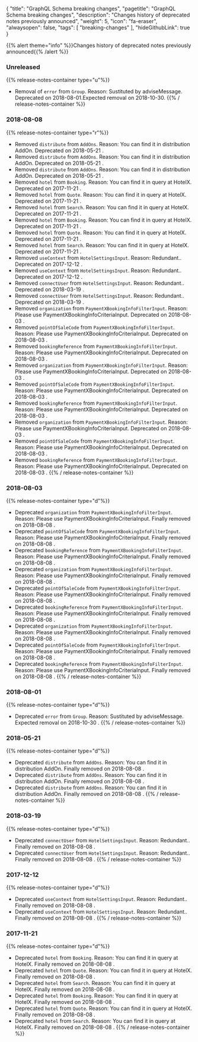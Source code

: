{
	"title": "GraphQL Schema breaking changes",
	"pagetitle": "GraphQL Schema breaking changes",
	"description": "Changes history of deprecated notes previously announced",
	"weight": 5,
	"icon": "fa-eraser",
	"alwaysopen": false,
	"tags": [
		"breaking-changes"
	],
	"hideGithubLink": true
}

{{% alert theme="info" %}}Changes history of deprecated notes previously announced{{% /alert %}}

### Unreleased
{{% release-notes-container type="u"%}}
- Removal of `error` from `Group`. Reason: Sustituted by adviseMessage.  Deprecated on 2018-08-01.Expected removal on 2018-10-30.
{{% / release-notes-container %}}
### 2018-08-08
{{% release-notes-container type="r"%}}
- Removed `distribute` from `AddOns`. Reason: You can find it in distribution AddOn. Deprecated on 2018-05-21 .
- Removed `distribute` from `AddOns`. Reason: You can find it in distribution AddOn. Deprecated on 2018-05-21 .
- Removed `distribute` from `AddOns`. Reason: You can find it in distribution AddOn. Deprecated on 2018-05-21 .
- Removed `hotel` from `Booking`. Reason: You can find it in query at HotelX. Deprecated on 2017-11-21 .
- Removed `hotel` from `Quote`. Reason: You can find it in query at HotelX. Deprecated on 2017-11-21 .
- Removed `hotel` from `Search`. Reason: You can find it in query at HotelX. Deprecated on 2017-11-21 .
- Removed `hotel` from `Booking`. Reason: You can find it in query at HotelX. Deprecated on 2017-11-21 .
- Removed `hotel` from `Quote`. Reason: You can find it in query at HotelX. Deprecated on 2017-11-21 .
- Removed `hotel` from `Search`. Reason: You can find it in query at HotelX. Deprecated on 2017-11-21 .
- Removed `useContext` from `HotelSettingsInput`. Reason: Redundant.. Deprecated on 2017-12-12 .
- Removed `useContext` from `HotelSettingsInput`. Reason: Redundant.. Deprecated on 2017-12-12 .
- Removed `connectUser` from `HotelSettingsInput`. Reason: Redundant.. Deprecated on 2018-03-19 .
- Removed `connectUser` from `HotelSettingsInput`. Reason: Redundant.. Deprecated on 2018-03-19 .
- Removed `organization` from `PaymentXBookingInfoFilterInput`. Reason: Please use PaymentXBookingInfoCriteriaInput. Deprecated on 2018-08-03 .
- Removed `pointOfSaleCode` from `PaymentXBookingInfoFilterInput`. Reason: Please use PaymentXBookingInfoCriteriaInput. Deprecated on 2018-08-03 .
- Removed `bookingReference` from `PaymentXBookingInfoFilterInput`. Reason: Please use PaymentXBookingInfoCriteriaInput. Deprecated on 2018-08-03 .
- Removed `organization` from `PaymentXBookingInfoFilterInput`. Reason: Please use PaymentXBookingInfoCriteriaInput. Deprecated on 2018-08-03 .
- Removed `pointOfSaleCode` from `PaymentXBookingInfoFilterInput`. Reason: Please use PaymentXBookingInfoCriteriaInput. Deprecated on 2018-08-03 .
- Removed `bookingReference` from `PaymentXBookingInfoFilterInput`. Reason: Please use PaymentXBookingInfoCriteriaInput. Deprecated on 2018-08-03 .
- Removed `organization` from `PaymentXBookingInfoFilterInput`. Reason: Please use PaymentXBookingInfoCriteriaInput. Deprecated on 2018-08-03 .
- Removed `pointOfSaleCode` from `PaymentXBookingInfoFilterInput`. Reason: Please use PaymentXBookingInfoCriteriaInput. Deprecated on 2018-08-03 .
- Removed `bookingReference` from `PaymentXBookingInfoFilterInput`. Reason: Please use PaymentXBookingInfoCriteriaInput. Deprecated on 2018-08-03 .
{{% / release-notes-container %}}
### 2018-08-03
{{% release-notes-container type="d"%}}
- Deprecated `organization` from `PaymentXBookingInfoFilterInput`. Reason: Please use PaymentXBookingInfoCriteriaInput. Finally removed on 2018-08-08 .
- Deprecated `pointOfSaleCode` from `PaymentXBookingInfoFilterInput`. Reason: Please use PaymentXBookingInfoCriteriaInput. Finally removed on 2018-08-08 .
- Deprecated `bookingReference` from `PaymentXBookingInfoFilterInput`. Reason: Please use PaymentXBookingInfoCriteriaInput. Finally removed on 2018-08-08 .
- Deprecated `organization` from `PaymentXBookingInfoFilterInput`. Reason: Please use PaymentXBookingInfoCriteriaInput. Finally removed on 2018-08-08 .
- Deprecated `pointOfSaleCode` from `PaymentXBookingInfoFilterInput`. Reason: Please use PaymentXBookingInfoCriteriaInput. Finally removed on 2018-08-08 .
- Deprecated `bookingReference` from `PaymentXBookingInfoFilterInput`. Reason: Please use PaymentXBookingInfoCriteriaInput. Finally removed on 2018-08-08 .
- Deprecated `organization` from `PaymentXBookingInfoFilterInput`. Reason: Please use PaymentXBookingInfoCriteriaInput. Finally removed on 2018-08-08 .
- Deprecated `pointOfSaleCode` from `PaymentXBookingInfoFilterInput`. Reason: Please use PaymentXBookingInfoCriteriaInput. Finally removed on 2018-08-08 .
- Deprecated `bookingReference` from `PaymentXBookingInfoFilterInput`. Reason: Please use PaymentXBookingInfoCriteriaInput. Finally removed on 2018-08-08 .
{{% / release-notes-container %}}
### 2018-08-01
{{% release-notes-container type="d"%}}
- Deprecated `error` from `Group`. Reason: Sustituted by adviseMessage. Expected removal on 2018-10-30 .
{{% / release-notes-container %}}
### 2018-05-21
{{% release-notes-container type="d"%}}
- Deprecated `distribute` from `AddOns`. Reason: You can find it in distribution AddOn. Finally removed on 2018-08-08 .
- Deprecated `distribute` from `AddOns`. Reason: You can find it in distribution AddOn. Finally removed on 2018-08-08 .
- Deprecated `distribute` from `AddOns`. Reason: You can find it in distribution AddOn. Finally removed on 2018-08-08 .
{{% / release-notes-container %}}
### 2018-03-19
{{% release-notes-container type="d"%}}
- Deprecated `connectUser` from `HotelSettingsInput`. Reason: Redundant.. Finally removed on 2018-08-08 .
- Deprecated `connectUser` from `HotelSettingsInput`. Reason: Redundant.. Finally removed on 2018-08-08 .
{{% / release-notes-container %}}
### 2017-12-12
{{% release-notes-container type="d"%}}
- Deprecated `useContext` from `HotelSettingsInput`. Reason: Redundant.. Finally removed on 2018-08-08 .
- Deprecated `useContext` from `HotelSettingsInput`. Reason: Redundant.. Finally removed on 2018-08-08 .
{{% / release-notes-container %}}
### 2017-11-21
{{% release-notes-container type="d"%}}
- Deprecated `hotel` from `Booking`. Reason: You can find it in query at HotelX. Finally removed on 2018-08-08 .
- Deprecated `hotel` from `Quote`. Reason: You can find it in query at HotelX. Finally removed on 2018-08-08 .
- Deprecated `hotel` from `Search`. Reason: You can find it in query at HotelX. Finally removed on 2018-08-08 .
- Deprecated `hotel` from `Booking`. Reason: You can find it in query at HotelX. Finally removed on 2018-08-08 .
- Deprecated `hotel` from `Quote`. Reason: You can find it in query at HotelX. Finally removed on 2018-08-08 .
- Deprecated `hotel` from `Search`. Reason: You can find it in query at HotelX. Finally removed on 2018-08-08 .
{{% / release-notes-container %}}